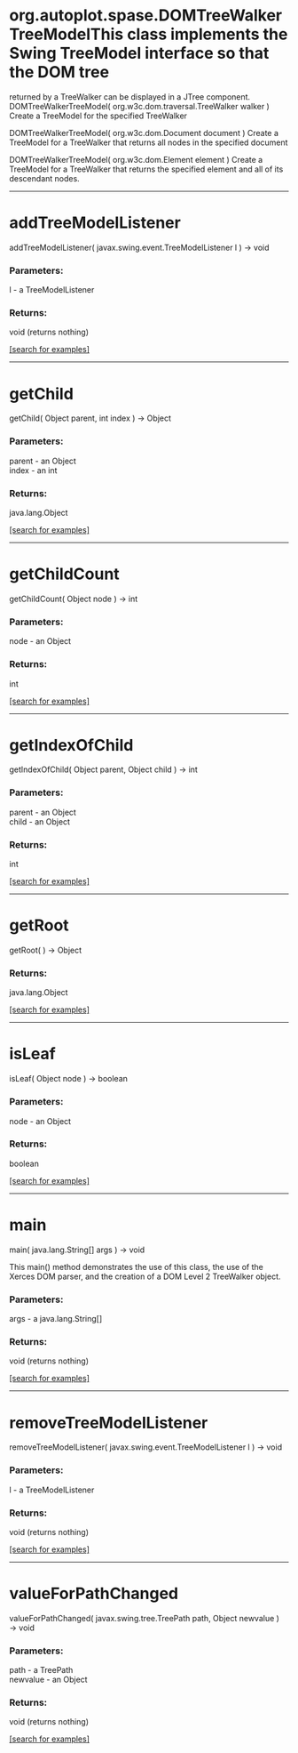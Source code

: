 # org.autoplot.spase.DOMTreeWalkerTreeModelThis class implements the Swing TreeModel interface so that the DOM tree
 returned by a TreeWalker can be displayed in a JTree component.
DOMTreeWalkerTreeModel( org.w3c.dom.traversal.TreeWalker walker )
Create a TreeModel for the specified TreeWalker

DOMTreeWalkerTreeModel( org.w3c.dom.Document document )
Create a TreeModel for a TreeWalker that returns all nodes
 in the specified document

DOMTreeWalkerTreeModel( org.w3c.dom.Element element )
Create a TreeModel for a TreeWalker that returns the specified 
 element and all of its descendant nodes.

***
<a name="addTreeModelListener"></a>
# addTreeModelListener
addTreeModelListener( javax.swing.event.TreeModelListener l ) &rarr; void



### Parameters:
l - a TreeModelListener

### Returns:
void (returns nothing)


<a href="https://github.com/autoplot/dev/search?q=addTreeModelListener&unscoped_q=addTreeModelListener">[search for examples]</a>

***
<a name="getChild"></a>
# getChild
getChild( Object parent, int index ) &rarr; Object



### Parameters:
parent - an Object
<br>index - an int

### Returns:
java.lang.Object


<a href="https://github.com/autoplot/dev/search?q=getChild&unscoped_q=getChild">[search for examples]</a>

***
<a name="getChildCount"></a>
# getChildCount
getChildCount( Object node ) &rarr; int



### Parameters:
node - an Object

### Returns:
int


<a href="https://github.com/autoplot/dev/search?q=getChildCount&unscoped_q=getChildCount">[search for examples]</a>

***
<a name="getIndexOfChild"></a>
# getIndexOfChild
getIndexOfChild( Object parent, Object child ) &rarr; int



### Parameters:
parent - an Object
<br>child - an Object

### Returns:
int


<a href="https://github.com/autoplot/dev/search?q=getIndexOfChild&unscoped_q=getIndexOfChild">[search for examples]</a>

***
<a name="getRoot"></a>
# getRoot
getRoot(  ) &rarr; Object



### Returns:
java.lang.Object


<a href="https://github.com/autoplot/dev/search?q=getRoot&unscoped_q=getRoot">[search for examples]</a>

***
<a name="isLeaf"></a>
# isLeaf
isLeaf( Object node ) &rarr; boolean



### Parameters:
node - an Object

### Returns:
boolean


<a href="https://github.com/autoplot/dev/search?q=isLeaf&unscoped_q=isLeaf">[search for examples]</a>

***
<a name="main"></a>
# main
main( java.lang.String[] args ) &rarr; void

This main() method demonstrates the use of this class, the use of the
 Xerces DOM parser, and the creation of a DOM Level 2 TreeWalker object.

### Parameters:
args - a java.lang.String[]

### Returns:
void (returns nothing)


<a href="https://github.com/autoplot/dev/search?q=main&unscoped_q=main">[search for examples]</a>

***
<a name="removeTreeModelListener"></a>
# removeTreeModelListener
removeTreeModelListener( javax.swing.event.TreeModelListener l ) &rarr; void



### Parameters:
l - a TreeModelListener

### Returns:
void (returns nothing)


<a href="https://github.com/autoplot/dev/search?q=removeTreeModelListener&unscoped_q=removeTreeModelListener">[search for examples]</a>

***
<a name="valueForPathChanged"></a>
# valueForPathChanged
valueForPathChanged( javax.swing.tree.TreePath path, Object newvalue ) &rarr; void



### Parameters:
path - a TreePath
<br>newvalue - an Object

### Returns:
void (returns nothing)


<a href="https://github.com/autoplot/dev/search?q=valueForPathChanged&unscoped_q=valueForPathChanged">[search for examples]</a>

